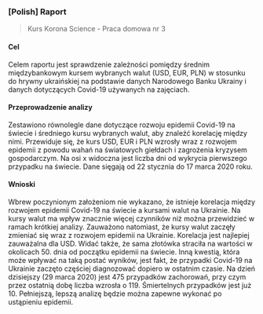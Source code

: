### [Polish] Raport

> Kurs Korona Science - Praca domowa nr 3

#### Cel

Celem raportu jest sprawdzenie zależności pomiędzy średnim międzybankowym kursem
wybranych walut (USD, EUR, PLN) w stosunku do hrywny ukraińskiej na podstawie danych
Narodowego Banku Ukrainy i danych dotyczących Covid-19 używanych na zajęciach.

#### Przeprowadzenie analizy

Zestawiono równolegle dane dotyczące rozwoju epidemii Covid-19 na świecie i średniego kursu
wybranych walut, aby znaleźć korelację między nimi. Przewiduje się, że kurs USD, EUR
i PLN wzrosły wraz z rozwojem epidemii z powodu wahań na światowych giełdach i zagrożenia
kryzysem gospodarczym. Na osi x widoczna jest liczba dni od wykrycia pierwszego przypadku na
świecie. Dane sięgają od 22 stycznia do 17 marca 2020 roku.

#### Wnioski

Wbrew poczynionym założeniom nie wykazano, że istnieje korelacja między rozwojem epidemii
Covid-19 na świecie a kursami walut na Ukrainie. Na kursy walut ma wpływ znacznie więcej
czynników niż można przewidzieć w ramach krótkiej analizy. Zauważono natomiast, że kursy walut
zaczęły zmieniać się wraz z rozwojem epidemii na Ukrainie. Korelacja jest najlepiej zauważalna dla
USD. Widać także, że sama złotówka straciła na wartości w okolicach 50. dnia od początku
epidemii na świecie.
Inną kwestią, która może wpływać na taką postać wyników, jest fakt, że przypadki Covid-19 na
Ukrainie zaczęto częściej diagnozować dopiero w ostatnim czasie. Na dzień dzisiejszy (29 marca
2020) jest 475 przypadków zachorowań, przy czym przez ostatnią dobę liczba wzrosła o 119.
Śmiertelnych przypadków jest już 10.
Pełniejszą, lepszą analizę będzie można zapewne wykonać po ustąpieniu epidemii.
